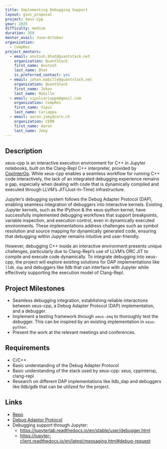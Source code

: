 ```yaml
---
title: Implementing Debugging Support
layout: gsoc_proposal
project: Xeus-Cpp
year: 2025
difficulty: medium
duration: 350
mentor_avail: June-October
organization:
  - CompRes
project_mentors:
  - email: anutosh.bhat@quantstack.net
    organization: QuantStack
    first_name: Anutosh
    last_name: Bhat
    is_preferred_contact: yes
  - email: johan.mabille@quantstack.net
    organization: QuantStack
    first_name: Johan
    last_name: Mabille
  - email: vipulcariappa@gmail.com
    organization: CompRes
    first_name: Vipul
    last_name: Cariappa
  - email: aaron.jomy@cern.ch
    organization: CERN
    first_name: Aaron
    last_name: Jomy
---
```


## Description

xeus-cpp is an interactive execution environment for C++ in Jupyter notebooks, built on the Clang-Repl C++ interpreter, provided by [CppInterOp](https://github.com/compiler-research/CppInterOp/). While xeus-cpp enables a seamless workflow for running C++ code interactively, the lack of an integrated debugging experience remains a gap, especially when dealing with code that is dynamically compiled and executed through LLVM’s JIT(Just-In-Time) infrastructure.

Jupyter’s debugging system follows the Debug Adapter Protocol (DAP), enabling seamless integration of debuggers into interactive kernels. Existing Jupyter kernels, such as the IPython & the xeus-python kernel, have successfully implemented debugging workflows that support breakpoints, variable inspection, and execution control, even in dynamically executed environments. These implementations address challenges such as symbol resolution and source mapping for dynamically generated code, ensuring that debugging within Jupyter remains intuitive and user-friendly.

However, debugging C++ inside an interactive environment presents unique challenges, particularly due to Clang-Repl’s use of LLVM’s ORC JIT to compile and execute code dynamically. To integrate debugging into xeus-cpp, the project will explore existing solutions for DAP implementations like `lldb_dap` and debuggers like lldb that can interface with Jupyter while effectively supporting the execution model of Clang-Repl.

## Project Milestones

* Seamless debugging integration, establishing reliable interactions between xeus-cpp, a Debug Adapter Protocol (DAP) implementation, and a debugger.
* Implement a testing framework through `xeus-zmq` to thoroughly test the debugger. This can be inspired by an existing implementation in `xeus-python`. 
* Present the work at the relevant meetings and conferences.

## Requirements

* C/C++
* Basic understanding of the Debug Adapter Protocol
* Basic understanding of the stack used by xeus-cpp: xeus, cppinterop, clang-repl
* Research on different DAP implementations like lldb_dap and debuggers like lldb/gdb that can be utilized for the project.

## Links
* [Repo](https://github.com/compiler-research/xeus-cpp)
* [Debug Adaptor Protocol](https://microsoft.github.io/debug-adapter-protocol/)
* Debugging support through Jupyter:
    - https://jupyterlab.readthedocs.io/en/stable/user/debugger.html
    - https://jupyter-client.readthedocs.io/en/latest/messaging.html#debug-request
